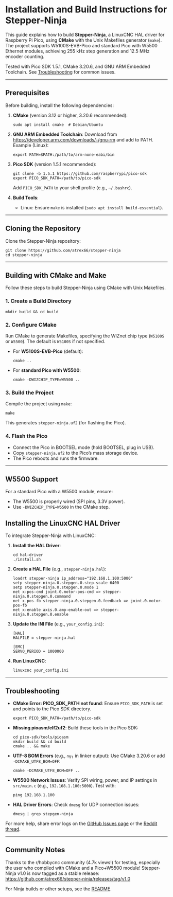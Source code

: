 # Installation and Build Instructions for Stepper-Ninja

This guide explains how to build **Stepper-Ninja**, a LinuxCNC HAL driver for Raspberry Pi Pico, using **CMake** with the Unix Makefiles generator (`make`). The project supports W5100S-EVB-Pico and standard Pico with W5500 Ethernet modules, achieving 255 kHz step generation and 12.5 MHz encoder counting.

Tested with Pico SDK 1.5.1, CMake 3.20.6, and GNU ARM Embedded Toolchain. See [Troubleshooting](#troubleshooting) for common issues.

---

## Prerequisites

Before building, install the following dependencies:

1. **CMake** (version 3.12 or higher, 3.20.6 recommended):
   ```
   sudo apt install cmake  # Debian/Ubuntu
   ```

2. **GNU ARM Embedded Toolchain**:
   Download from https://developer.arm.com/downloads/-/gnu-rm and add to PATH.
   Example (Linux):
   ```
   export PATH=$PATH:/path/to/arm-none-eabi/bin
   ```

3. **Pico SDK** (version 1.5.1 recommended):
   ```
   git clone -b 1.5.1 https://github.com/raspberrypi/pico-sdk
   export PICO_SDK_PATH=/path/to/pico-sdk
   ```
   Add `PICO_SDK_PATH` to your shell profile (e.g., `~/.bashrc`).

4. **Build Tools**:
   - Linux: Ensure `make` is installed (`sudo apt install build-essential`).

---

## Cloning the Repository

Clone the Stepper-Ninja repository:
```
git clone https://github.com/atrex66/stepper-ninja
cd stepper-ninja
```

---

## Building with CMake and Make

Follow these steps to build Stepper-Ninja using CMake with Unix Makefiles.

### 1. Create a Build Directory
```
mkdir build && cd build
```

### 2. Configure CMake
Run CMake to generate Makefiles, specifying the WIZnet chip type (`W5100S` or `W5500`). The default is `W5100S` if not specified.

- For **W5100S-EVB-Pico** (default):
  ```
  cmake ..
  ```

- For **standard Pico with W5500**:
  ```
  cmake -DWIZCHIP_TYPE=W5500 ..
  ```

### 3. Build the Project
Compile the project using `make`:
```
make
```

This generates `stepper-ninja.uf2` (for flashing the Pico).

### 4. Flash the Pico
- Connect the Pico in BOOTSEL mode (hold BOOTSEL, plug in USB).
- Copy `stepper-ninja.uf2` to the Pico’s mass storage device.
- The Pico reboots and runs the firmware.

---

## W5500 Support

For a standard Pico with a W5500 module, ensure:
- The W5500 is properly wired (SPI pins, 3.3V power).
- Use `-DWIZCHIP_TYPE=W5500` in the CMake step.

## Installing the LinuxCNC HAL Driver

To integrate Stepper-Ninja with LinuxCNC:

1. **Install the HAL Driver**:
   ```
   cd hal-driver
   ./install.sh
   ```

2. **Create a HAL File** (e.g., `stepper-ninja.hal`):
   ```
   loadrt stepper-ninja ip_address="192.168.1.100:5000"
   setp stepper-ninja.0.stepgen.0.step-scale 6400
   setp stepper-ninja.0.stepgen.0.mode 1
   net x-pos-cmd joint.0.motor-pos-cmd => stepper-ninja.0.stepgen.0.command
   net x-pos-fb stepper-ninja.0.stepgen.0.feedback => joint.0.motor-pos-fb
   net x-enable axis.0.amp-enable-out => stepper-ninja.0.stepgen.0.enable
   ```

3. **Update the INI File** (e.g., `your_config.ini`):
   ```
   [HAL]
   HALFILE = stepper-ninja.hal

   [EMC]
   SERVO_PERIOD = 1000000
   ```

4. **Run LinuxCNC**:
   ```
   linuxcnc your_config.ini
   ```

---

## Troubleshooting

- **CMake Error: PICO_SDK_PATH not found**:
  Ensure `PICO_SDK_PATH` is set and points to the Pico SDK directory.
  ```
  export PICO_SDK_PATH=/path/to/pico-sdk
  ```

- **Missing pioasm/elf2uf2**:
  Build these tools in the Pico SDK:
  ```
  cd pico-sdk/tools/pioasm
  mkdir build && cd build
  cmake .. && make
  ```

- **UTF-8 BOM Errors** (e.g., `∩╗┐` in linker output):
  Use CMake 3.20.6 or add `-DCMAKE_UTF8_BOM=OFF`:
  ```
  cmake -DCMAKE_UTF8_BOM=OFF ..
  ```

- **W5500 Network Issues**:
  Verify SPI wiring, power, and IP settings in `src/main.c` (e.g., `192.168.1.100:5000`). Test with:
  ```
  ping 192.168.1.100
  ```

- **HAL Driver Errors**:
  Check `dmesg` for UDP connection issues:
  ```
  dmesg | grep stepgen-ninja
  ```

For more help, share error logs on the [GitHub Issues page](https://github.com/atrex66/stepper-ninja/issues) or the [Reddit thread](https://www.reddit.com/r/hobbycnc/comments/1koomzu/).

---

## Community Notes

Thanks to the r/hobbycnc community (4.7k views!) for testing, especially the user who compiled with CMake and a Pico+W5500 module! Stepper-Ninja v1.0 is now tagged as a stable release: https://github.com/atrex66/stepper-ninja/releases/tag/v1.0

For Ninja builds or other setups, see the [README](README.md).